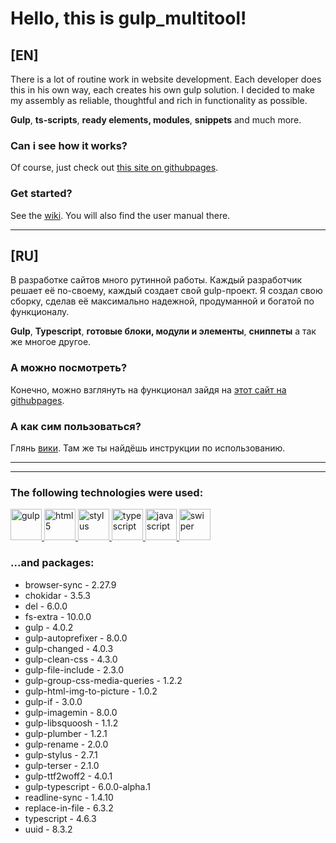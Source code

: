 # Hello, this is gulp_multitool!
## **[EN]**
<!-- Ctrl + Shift + V => live view this file in VS Code -->

There is a lot of routine work in website development. Each developer does this in his own way, each creates his own gulp solution.
I decided to make my assembly as reliable, thoughtful and rich in functionality as possible.

**Gulp**, **ts-scripts**, **ready elements, modules**, **snippets** and much more.

### Can i see how it works?
Of course, just check out [this site on githubpages].

### Get started? 
See the [wiki].
You will also find the user manual there.

---

## **[RU]**
В разработке сайтов много рутинной работы. Каждый разработчик решает её по-своему, каждый создает свой gulp-проект.
Я создал свою сборку, сделав её максимально надежной, продуманной и богатой по функционалу.

**Gulp**, **Typescript**, **готовые блоки, модули и элементы**, **сниппеты** а так же многое другое.

### А можно посмотреть?
Конечно, можно взглянуть на функционал зайдя на [этот сайт на githubpages].

### А как сим пользоваться? 
Глянь [вики].
Там же ты найдёшь инструкции по использованию.


[this site on githubpages]: https://ulyanov-programmer.github.io/Default_Project/Default_Project
[этот сайт на githubpages]: https://ulyanov-programmer.github.io/Default_Project/Default_Project
[wiki]: https://github.com/Ulyanov-programmer/Default_Project/wiki
[вики]: https://github.com/Ulyanov-programmer/Default_Project/wiki

---
---


### The following technologies were used:

<a href='//gulpjs.com/'>
<img src="readmeFiles/readme/gulp.png" width=50px alt='gulp' />
</a>
<a href='//developer.mozilla.org/en-US/docs/Learn/Getting_started_with_the_web/HTML_basics'>
<img src="readmeFiles/readme/html5.png" width=50px alt='html5' />
</a>
<a href='//stylus-lang.com/'>
<img src="readmeFiles/readme/stylus.png" width=50px alt='stylus' />
</a>
<a href='//typescriptlang.org/'>
<img src="readmeFiles/readme/ts.png" width=50px  alt='typescript'/>
</a>
<a href='//developer.mozilla.org/en-US/docs/Web/JavaScript'>
<img src="readmeFiles/readme/js.png" width=50px  alt='javascript'/>
</a>
<a href='//swiperjs.com/'><img src="readmeFiles/readme/swiper.png" width=50px alt='swiper' />
</a>
<br>

### ...and packages:
- browser-sync - 2.27.9
- chokidar - 3.5.3
- del - 6.0.0
- fs-extra - 10.0.0
- gulp - 4.0.2
- gulp-autoprefixer - 8.0.0
- gulp-changed - 4.0.3
- gulp-clean-css - 4.3.0
- gulp-file-include - 2.3.0
- gulp-group-css-media-queries - 1.2.2
- gulp-html-img-to-picture - 1.0.2
- gulp-if - 3.0.0
- gulp-imagemin - 8.0.0
- gulp-libsquoosh - 1.1.2
- gulp-plumber - 1.2.1
- gulp-rename - 2.0.0
- gulp-stylus - 2.7.1
- gulp-terser - 2.1.0
- gulp-ttf2woff2 - 4.0.1
- gulp-typescript - 6.0.0-alpha.1
- readline-sync - 1.4.10
- replace-in-file - 6.3.2
- typescript - 4.6.3
- uuid - 8.3.2
